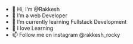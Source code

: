 - 👋 Hi, I’m @Rakkesh
- 👀 I’m a web Developer
- 🌱 I’m currently learning Fullstack Development
- 💞️ I love Learning
- 📫 Follow me on instagram @rakkesh_rocky

<!---
webdevrakkesh/webdevrakkesh is a ✨ special ✨ repository because its `README.md` (this file) appears on your GitHub profile.
You can click the Preview link to take a look at your changes.
--->
